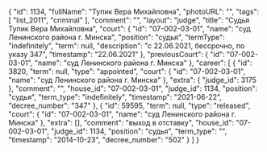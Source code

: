 {
    "id": 1134,
    "fullName": "Тупик Вера Михайловна",
    "photoURL": "",
    "tags": [
        "list_2011",
        "criminal"
    ],
    "comment": "",
    "layout": "judge",
    "title": "Судья Тупик Вера Михайловна",
    "court": {
        "id": "07-002-03-01",
        "name": "суд Ленинского района г. Минска",
        "position": "судья",
        "termType": "indefinitely",
        "term": null,
        "description": "c 22.06.2021, бессрочно, по указу 347",
        "timestamp": "22.06.2021"
    },
    "previousCourt": {
        "id": "07-002-03-01",
        "name": "суд Ленинского района г. Минска"
    },
    "career": [
        {
            "id": 3820,
            "term": null,
            "type": "appointed",
            "court": {
                "id": "07-002-03-01",
                "name": "суд Ленинского района г. Минска"
            },
            "extra": {
                "judge_id": 3175
            },
            "comment": "",
            "house_id": "07-002-03-01",
            "judge_id": 1134,
            "position": "судья",
            "term_type": "indefinitely",
            "timestamp": "2021-06-22",
            "decree_number": "347"
        },
        {
            "id": 59595,
            "term": null,
            "type": "released",
            "court": {
                "id": "07-002-03-01",
                "name": "суд Ленинского района г. Минска"
            },
            "extra": [],
            "comment": "выход в отставку",
            "house_id": "07-002-03-01",
            "judge_id": 1134,
            "position": "судья",
            "term_type": "",
            "timestamp": "2014-10-23",
            "decree_number": "502"
        }
    ]
}